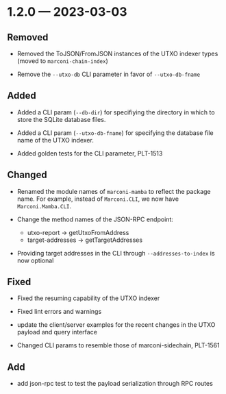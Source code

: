 
<a id='changelog-1.2.0'></a>
# 1.2.0 — 2023-03-03

## Removed

- Removed the ToJSON/FromJSON instances of the UTXO indexer types (moved to `marconi-chain-index`)

- Remove the `--utxo-db` CLI parameter in favor of `--utxo-db-fname`

## Added

- Added a CLI param (`--db-dir`) for specifiying the directory in which to store the SQLite database files.
- Added a CLI param (`--utxo-db-fname`) for specifying the database file name of the UTXO indexer.

- Added golden tests for the CLI parameter, PLT-1513

## Changed

- Renamed the module names of `marconi-mamba` to reflect the package name. For example, instead of
  `Marconi.CLI`, we now have `Marconi.Mamba.CLI`.

- Change the method names of the JSON-RPC endpoint:
  - utxo-report -> getUtxoFromAddress
  - target-addresses -> getTargetAddresses

- Providing target addresses in the CLI through `--addresses-to-index` is now optional

## Fixed

- Fixed the resuming capability of the UTXO indexer

- Fixed lint errors and warnings

- update the client/server examples for the recent changes in the UTXO payload and query interface

- Changed CLI params to resemble those of marconi-sidechain, PLT-1561

## Add

- add json-rpc test to test the payload serialization through RPC routes
